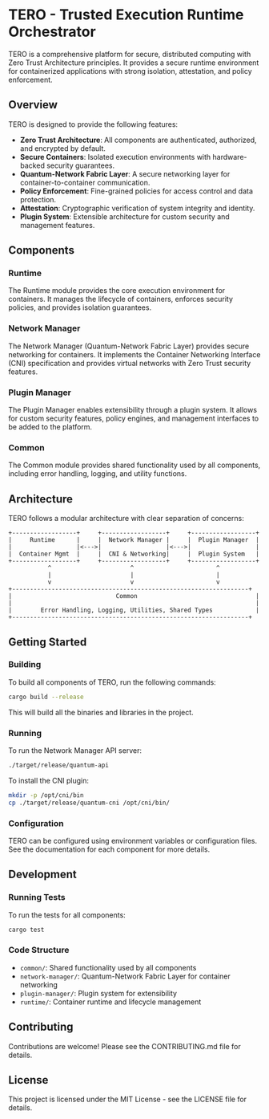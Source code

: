 # TERO - Trusted Execution Runtime Orchestrator

TERO is a comprehensive platform for secure, distributed computing with Zero Trust Architecture principles. It provides a secure runtime environment for containerized applications with strong isolation, attestation, and policy enforcement.

## Overview

TERO is designed to provide the following features:

- **Zero Trust Architecture**: All components are authenticated, authorized, and encrypted by default.
- **Secure Containers**: Isolated execution environments with hardware-backed security guarantees.
- **Quantum-Network Fabric Layer**: A secure networking layer for container-to-container communication.
- **Policy Enforcement**: Fine-grained policies for access control and data protection.
- **Attestation**: Cryptographic verification of system integrity and identity.
- **Plugin System**: Extensible architecture for custom security and management features.

## Components

### Runtime

The Runtime module provides the core execution environment for containers. It manages the lifecycle of containers, enforces security policies, and provides isolation guarantees.

### Network Manager

The Network Manager (Quantum-Network Fabric Layer) provides secure networking for containers. It implements the Container Networking Interface (CNI) specification and provides virtual networks with Zero Trust security features.

### Plugin Manager

The Plugin Manager enables extensibility through a plugin system. It allows for custom security features, policy engines, and management interfaces to be added to the platform.

### Common

The Common module provides shared functionality used by all components, including error handling, logging, and utility functions.

## Architecture

TERO follows a modular architecture with clear separation of concerns:

```
+------------------+     +------------------+     +------------------+
|     Runtime      |     |  Network Manager |     |  Plugin Manager  |
|                  |<--->|                  |<--->|                  |
|  Container Mgmt  |     |  CNI & Networking|     |  Plugin System   |
+------------------+     +------------------+     +------------------+
           ^                      ^                       ^
           |                      |                       |
           v                      v                       v
+------------------------------------------------------------------+
|                             Common                                 |
|                                                                    |
|        Error Handling, Logging, Utilities, Shared Types            |
+------------------------------------------------------------------+
```

## Getting Started

### Building

To build all components of TERO, run the following commands:

```bash
cargo build --release
```

This will build all the binaries and libraries in the project.

### Running

To run the Network Manager API server:

```bash
./target/release/quantum-api
```

To install the CNI plugin:

```bash
mkdir -p /opt/cni/bin
cp ./target/release/quantum-cni /opt/cni/bin/
```

### Configuration

TERO can be configured using environment variables or configuration files. See the documentation for each component for more details.

## Development

### Running Tests

To run the tests for all components:

```bash
cargo test
```

### Code Structure

- `common/`: Shared functionality used by all components
- `network-manager/`: Quantum-Network Fabric Layer for container networking
- `plugin-manager/`: Plugin system for extensibility
- `runtime/`: Container runtime and lifecycle management

## Contributing

Contributions are welcome! Please see the CONTRIBUTING.md file for details.

## License

This project is licensed under the MIT License - see the LICENSE file for details.